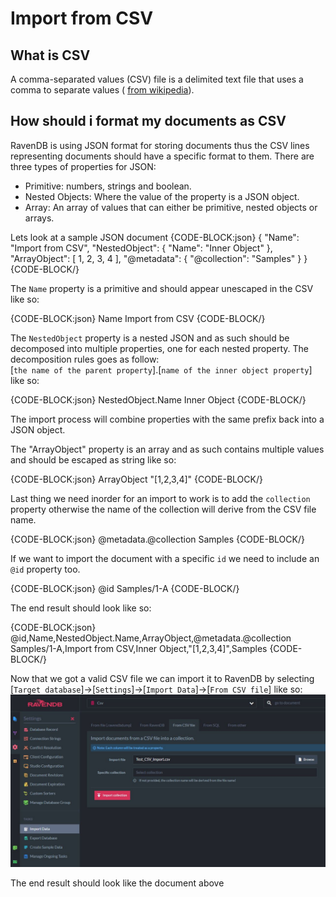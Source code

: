 ﻿# Import from CSV

## What is CSV

A comma-separated values (CSV) file is a delimited text file that uses a comma to separate values ( [from wikipedia](https://en.wikipedia.org/wiki/Comma-separated_values)).

## How should i format my documents as CSV

RavenDB is using JSON format for storing documents thus the CSV lines representing documents should have a specific format to them. 
There are three types of properties for JSON: 

- Primitive: numbers, strings and boolean. 
- Nested Objects: Where the value of the property is a JSON object. 
- Array: An array of values that can either be primitive, nested objects or arrays. 

Lets look at a sample JSON document 
{CODE-BLOCK:json}
{
    "Name": "Import from CSV",
    "NestedObject": {
        "Name": "Inner Object"
    },
    "ArrayObject": [
        1,
        2,
        3,
        4
    ],
    "@metadata": {
        "@collection": "Samples"
    }
}
{CODE-BLOCK/}

The `Name` property is a primitive and should appear unescaped in the CSV like so: 

{CODE-BLOCK:json}
Name
Import from CSV
{CODE-BLOCK/}

The `NestedObject` property is a nested JSON and as such should be decomposed into multiple properties, one for each nested property. 
The decomposition rules goes as follow:  
[`the name of the parent property`].[`name of the inner object property`]  
like so:  

{CODE-BLOCK:json}
NestedObject.Name
Inner Object
{CODE-BLOCK/}

The import process will combine properties with the same prefix back into a JSON object. 

The "ArrayObject" property is an array and as such contains multiple values and should be escaped as string like so: 

{CODE-BLOCK:json}
ArrayObject
"[1,2,3,4]"
{CODE-BLOCK/}

Last thing we need inorder for an import to work is to add the `collection` property otherwise the name of the collection will derive from the CSV file name.

{CODE-BLOCK:json}
@metadata.@collection
Samples
{CODE-BLOCK/}

If we want to import the document with a specific `id` we need to include an `@id` property too. 

{CODE-BLOCK:json}
@id
Samples/1-A
{CODE-BLOCK/} 

The end result should look like so:

{CODE-BLOCK:json}
@id,Name,NestedObject.Name,ArrayObject,@metadata.@collection
Samples/1-A,Import from CSV,Inner Object,"[1,2,3,4]",Samples
{CODE-BLOCK/} 

Now that we got a valid CSV file we can import it to RavenDB by selecting  
[`Target database`]->[`Settings`]->[`Import Data`]->[`From CSV file`] like so:  
![Figure 1. Import CSV file](images/csv-import.JPG "Import CSV file")

The end result should look like the document above

